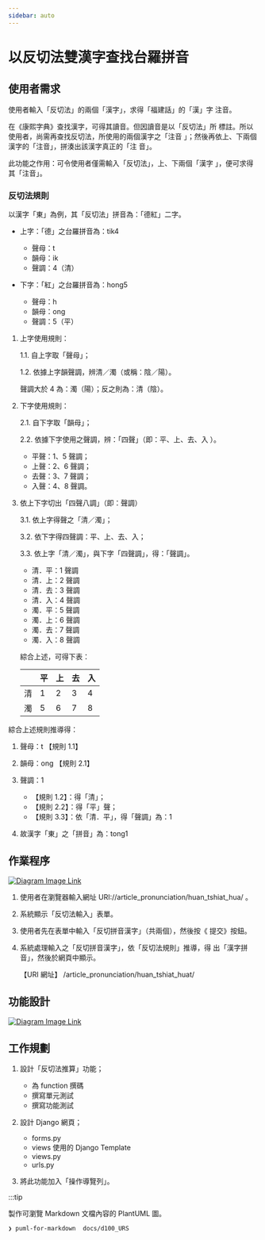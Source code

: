 ```yaml
---
sidebar: auto
---
```


<!-- markdownlint-disable MD012 MD024 MD033 MD043 -->

# 以反切法雙漢字查找台羅拼音

## 使用者需求

使用者輸入「反切法」的兩個「漢字」，求得「福建話」的「漢」字
注音。

在《康熙字典》查找漢字，可得其讀音。但因讀音是以「反切法」所
標註。所以使用者，尚需再查找反切法，所使用的兩個漢字之「注音
」；然後再依上、下兩個漢字的「注音」，拼湊出該漢字真正的「注
音」。

此功能之作用：可令使用者僅需輸入「反切法」，上、下兩個「漢字
」，便可求得其「注音」。

### 反切法規則

以漢字「東」為例，其「反切法」拼音為：「德紅」二字。

- 上字：「德」之台羅拼音為：tik4

  - 聲母：t
  - 韻母：ik
  - 聲調：4（清）

- 下字：「紅」之台羅拼音為：hong5

  - 聲母：h
  - 韻母：ong
  - 聲調：5（平）

1. 上字使用規則：

   1.1. 自上字取「聲母」；

   1.2. 依據上字韻聲調，辨清／濁（或稱：陰／陽）。

   聲調大於 4 為：濁（陽）；反之則為：清（陰）。

2. 下字使用規則：

   2.1. 自下字取「韻母」；

   2.2. 依據下字使用之聲調，辨：「四聲」（即：平、上、去、入
   ）。

   - 平聲：1、5 聲調；
   - 上聲：2、6 聲調；
   - 去聲：3、7 聲調；
   - 入聲：4、8 聲調。

3. 依上下字切出「四聲八調」（即：聲調）

   3.1. 依上字得聲之「清／濁」；

   3.2. 依下字得四聲調：平、上、去、入；

   3.3. 依上字「清／濁」，與下字「四聲調」，得：「聲調」。

   - 清．平：1 聲調
   - 清．上：2 聲調
   - 清．去：3 聲調
   - 清．入：4 聲調
   - 濁．平：5 聲調
   - 濁．上：6 聲調
   - 濁．去：7 聲調
   - 濁．入：8 聲調

   綜合上述，可得下表：

   |     | 平  | 上  | 去  | 入  |
   | --- | --- | --- | --- | --- |
   | 清  | 1   | 2   | 3   | 4   |
   | 濁  | 5   | 6   | 7   | 8   |

綜合上述規則推導得：

1. 聲母：t 【規則 1.1】

2. 韻母：ong 【規則 2.1】

3. 聲調：1

   - 【規則 1.2】：得「清」；
   - 【規則 2.2】：得「平」聲；
   - 【規則 3.3】：依「清．平」，得「聲調」為：1

4. 故漢字「東」之「拼音」為：tong1

## 作業程序

[![Diagram Image Link](https://tinyurl.com/26rrlfse)](https://tinyurl.com/26rrlfse)<!--![Diagram Image Link](puml/fn003-1ur.puml)-->

1. 使用者在瀏覽器輸入網址
   URI://article_pronunciation/huan_tshiat_hua/ 。

2. 系統顯示「反切法輸入」表單。

3. 使用者先在表單中輸入「反切拼音漢字」（共兩個），然後按《
   提交》按鈕。

4. 系統處理輸入之「反切拼音漢字」，依「反切法規則」推導，得
   出「漢字拼音」，然後於網頁中顯示。

   【URI 網址】 /article_pronunciation/huan_tshiat_huat/

## 功能設計

[![Diagram Image Link](https://tinyurl.com/26bxssq7)](https://tinyurl.com/26bxssq7)<!--![Diagram Image Link](puml/fn003-2tr.puml)-->

## 工作規劃

1. 設計「反切法推算」功能；

   - 為 function 撰碼
   - 撰寫單元測試
   - 撰寫功能測試

2. 設計 Django 網頁；

   - forms.py
   - views 使用的 Django Template
   - views.py
   - urls.py

3. 將此功能加入「操作導覽列」。

:::tip

製作可瀏覽 Markdown 文檔內容的 PlantUML 圖。

```sh
❯ puml-for-markdown  docs/d100_URS
```
